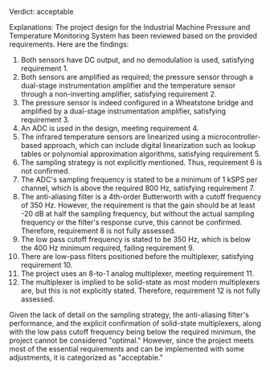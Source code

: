 Verdict: acceptable

Explanations: 
The project design for the Industrial Machine Pressure and Temperature Monitoring System has been reviewed based on the provided requirements. Here are the findings:

1. Both sensors have DC output, and no demodulation is used, satisfying requirement 1.
2. Both sensors are amplified as required; the pressure sensor through a dual-stage instrumentation amplifier and the temperature sensor through a non-inverting amplifier, satisfying requirement 2.
3. The pressure sensor is indeed configured in a Wheatstone bridge and amplified by a dual-stage instrumentation amplifier, satisfying requirement 3.
4. An ADC is used in the design, meeting requirement 4.
5. The infrared temperature sensors are linearized using a microcontroller-based approach, which can include digital linearization such as lookup tables or polynomial approximation algorithms, satisfying requirement 5.
6. The sampling strategy is not explicitly mentioned. Thus, requirement 6 is not confirmed.
7. The ADC's sampling frequency is stated to be a minimum of 1 kSPS per channel, which is above the required 800 Hz, satisfying requirement 7.
8. The anti-aliasing filter is a 4th-order Butterworth with a cutoff frequency of 350 Hz. However, the requirement is that the gain should be at least -20 dB at half the sampling frequency, but without the actual sampling frequency or the filter's response curve, this cannot be confirmed. Therefore, requirement 8 is not fully assessed.
9. The low pass cutoff frequency is stated to be 350 Hz, which is below the 400 Hz minimum required, failing requirement 9.
10. There are low-pass filters positioned before the multiplexer, satisfying requirement 10.
11. The project uses an 8-to-1 analog multiplexer, meeting requirement 11.
12. The multiplexer is implied to be solid-state as most modern multiplexers are, but this is not explicitly stated. Therefore, requirement 12 is not fully assessed.

Given the lack of detail on the sampling strategy, the anti-aliasing filter's performance, and the explicit confirmation of solid-state multiplexers, along with the low pass cutoff frequency being below the required minimum, the project cannot be considered "optimal." However, since the project meets most of the essential requirements and can be implemented with some adjustments, it is categorized as "acceptable."